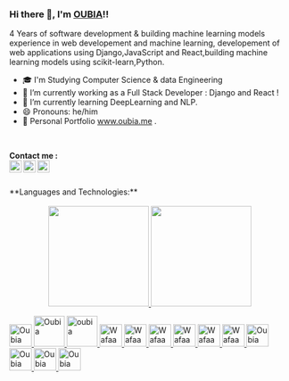 
### Hi there 👋, I'm [OUBIA](https://github.com/oubia)!!

4 Years of software development & building machine learning models experience in web developement and machine learning, developement of web applications using Django,JavaScript and React,building machine learning models using scikit-learn,Python.

- 🎓 I'm Studying Computer Science & data Engineering 
- 🔭 I’m currently working as a Full Stack Developer : Django and React !
- 🌱 I’m currently learning DeepLearning and NLP.
- 😄 Pronouns: he/him
- 🌱 Personal Portfolio www.oubia.me .

<br/>

**Contact me :** 
<br/>
<a href="https://github.com/oubia">
  <img align="left" alt="Oubia's Github" width="22px" src="https://img.icons8.com/color/48/000000/github--v3.png" />
</a>
<a href="dev.oubia@gmail.com">
  <img align="left" alt="Oubia's Email" width="22px" src="https://img.icons8.com/color/48/000000/gmail-new.png"/>
</a>
<a href="https://www.linkedin.com/in/oubia-mohammed-724b32189/">
  <img align="left" alt="Oubia's LinkedIn" width="22px" src="https://img.icons8.com/fluency/48/000000/linkedin.png" />
</a>
<br />




<br/>
**Languages and Technologies:**
<br/>
<br/>
<div>
<div align="center">
  <a href="https://github.com/IzaacBaptista">
  <img height="180em" src="https://github-readme-stats.vercel.app/api?username=oubia&show_icons=true&theme=dark&include_all_commits=true&count_private=true"/>
  <img height="180em" src="https://github-readme-stats.vercel.app/api/top-langs/?username=oubia&layout=compact&langs_count=6&theme=dark"/>
</div>

<p float="left">
 <a href="https://www.java.com/">
<img alt="Oubia" src="https://devstickers.com/assets/img/pro/7kaq.png" width="40">
 </a>
  
   <a href="https://www.python.org">
<img alt="Oubia" src="https://img.icons8.com/fluency/48/000000/python.png" width="55">
 </a>
  


 <a href="https://www.djangoproject.com">
<img alt="oubia" src="https://img.icons8.com/external-tal-revivo-green-tal-revivo/36/000000/external-django-a-high-level-python-web-framework-that-encourages-rapid-development-logo-green-tal-revivo.png" width="55"/>
 </a>
<a href="https://en.wikipedia.org/wiki/HTML">
<img alt="Wafaa" src="https://devstickers.com/assets/img/pro/iqm9.png" width="40">
 </a>
 <a href="https://en.wikipedia.org/wiki/CCS3">
<img alt="Wafaa" src="https://devstickers.com/assets/img/pro/8pnd.png" width="40">
  </a>
 <a href="https://en.wikipedia.org/wiki/JavaScript">
<img alt="Wafaa" src="https://devstickers.com/assets/img/pro/i4eg.png" width="40">
  </a>
 <a href="https://reactjs.org/">
<img alt="Wafaa" src="https://devstickers.com/assets/img/pro/z392.png" width="40">
  </a>
 <a href="https://nodejs.org/en/">
<img alt="Wafaa" src="https://devstickers.com/assets/img/pro/iuw5.png" width="40">
  </a>
 <a href="https://www.typescriptlang.org">
<img alt="Wafaa" src="https://devstickers.com/assets/img/pro/tzgi.png" width="40">
  </a>
 
 <a href="https://scikit-learn.org/stable/index.html#">
<img alt="Oubia" src="https://iconape.com/scikit-learn-logo-logo-icon-svg-png.html" width="40">
  </a>
 <a href="https://pandas.pydata.org">
<img alt="Oubia" src="https://img.icons8.com/dusk/100/000000/anaconda.png" width="40">
  </a>
   <a href="https://numpy.org">
<img alt="Oubia" src="https://www.vectorlogo.zone/logos/numpy/numpy-ar21.svg" width="40">
  </a>
 <a href="https://code.visualstudio.com/">
<img alt="Oubia" src="https://devstickers.com/assets/img/pro/saxu.png" width="40">
  </a>

</p>

##

